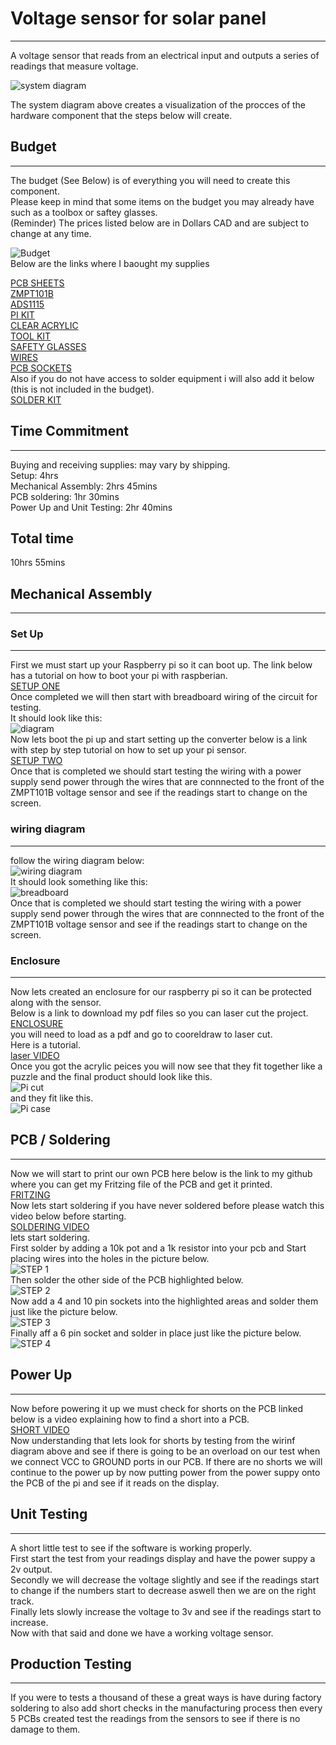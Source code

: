 # Voltage sensor for solar panel  
-------------------------------------
A voltage sensor that reads from an electrical input and outputs a series of readings that measure voltage.   

![system diagram](https://github.com/RaminKurkeice/Solar-Project/blob/master/images/system%20diagram%20voltage.PNG "System diagram")  

The system diagram above creates a visualization of the procces of the hardware component that the steps below will create.   

## Budget    
-----------------  
The budget (See Below) is of everything you will need to create this component.   
Please keep in mind that some items on the budget you may already have such as a toolbox or saftey glasses.  
(Reminder) The prices listed below are in Dollars CAD and are subject to change at any time.  

![Budget](https://github.com/RaminKurkeice/Solar-Project/blob/master/documentation/Total%20budget.PNG)   
Below are the links where I baought my supplies  

[PCB SHEETS](https://www.amazon.com/Bakelite-Phenolic-Resin-Plate-Sheet/dp/B07MZNWVGX/ref=sr_1_6?keywords=pcb+sheets&qid=1576107449&sr=8-6 "PCB Sheets")   
[ZMPT101B](https://www.amazon.com/Output-Voltage-Transformer-Arduino-ZMPT101B/dp/B07P5CQ62N/ref=sr_1_3?keywords=ZMPT101B&qid=1576108083&sr=8-3 "ZMPT101B")  
[ADS1115](https://www.adafruit.com/product/1085 "ADS1115")  
[PI KIT](https://www.amazon.com/CanaKit-Raspberry-Starter-Premium-Black/dp/B07BCC8PK7/ref=sr_1_4?crid=1O1IY45JMC416&keywords=raspberry+pi+3+kit&qid=1576108276&sprefix=raspberry+pi+3+ki%2Caps%2C160&sr=8-4 "Raspberry PI Kit")  
[CLEAR ACRYLIC](https://www.amazon.com/PP-OPOUNT-Transparent-297420mm-Protective/dp/B0819ZJNLN/ref=sr_1_2_sspa?crid=1IQN0QCJDGGTF&keywords=clear+acrylic+sheet&qid=1576108349&sprefix=clear+ac%2Caps%2C185&sr=8-2-spons&psc=1&spLa=ZW5jcnlwdGVkUXVhbGlmaWVyPUEzUjlSSEtUNDIzS1NaJmVuY3J5cHRlZElkPUEwOTYxMjk3MVAwMFE2S09aVkk1OCZlbmNyeXB0ZWRBZElkPUEwMDIyMTE5MU1UWU01SkJVR0JMMCZ3aWRnZXROYW1lPXNwX2F0ZiZhY3Rpb249Y2xpY2tSZWRpcmVjdCZkb05vdExvZ0NsaWNrPXRydWU= "Clear Acrylic")  
[TOOL KIT](https://www.amazon.ca/582-piece-Electrical-Terminal-Connector-Stripper/dp/B077YZJGQ2/ref=sr_1_1_sspa?keywords=wiring+kit+electrician&qid=1576108952&sr=8-1-spons&psc=1&spLa=ZW5jcnlwdGVkUXVhbGlmaWVyPUEyVFpENTk2MlZBSE4mZW5jcnlwdGVkSWQ9QTA4ODkyODNDWVBDNTNFMFpaN1kmZW5jcnlwdGVkQWRJZD1BMDU0NDA3NzNNQTFDMFBQRFBQQ0Emd2lkZ2V0TmFtZT1zcF9hdGYmYWN0aW9uPWNsaWNrUmVkaXJlY3QmZG9Ob3RMb2dDbGljaz10cnVl "Tool Kit")  
[SAFETY GLASSES](https://www.amazon.ca/Jackson-Safety-25650-Glasses-Temples/dp/B00982Y1QA/ref=sr_1_1_sspa?crid=19M8N696QNW8T&keywords=saftey+glases&qid=1576109002&sprefix=safte%2Caps%2C170&sr=8-1-spons&psc=1&spLa=ZW5jcnlwdGVkUXVhbGlmaWVyPUFJVVAwME1KMTRKTjcmZW5jcnlwdGVkSWQ9QTAwMjc2NDFUS0JLMjU3SlRNSU4mZW5jcnlwdGVkQWRJZD1BMDEyNjgwODJCNjA1SVFIMEJSWVEmd2lkZ2V0TmFtZT1zcF9hdGYmYWN0aW9uPWNsaWNrUmVkaXJlY3QmZG9Ob3RMb2dDbGljaz10cnVl "Safety Glasses")  
[WIRES](https://www.amazon.ca/Elegoo-120pcs-Multicolored-Breadboard-arduino/dp/B01EV70C78/ref=sr_1_1_sspa?keywords=male+to+female+wires+kit&qid=1576109048&sr=8-1-spons&psc=1&spLa=ZW5jcnlwdGVkUXVhbGlmaWVyPUEySVVCSUFOS0E2T05KJmVuY3J5cHRlZElkPUEwMzQzMzAxR1NKNThXUjZaVURNJmVuY3J5cHRlZEFkSWQ9QTAzODU4ODIxTDFFMkFETTNHV0hYJndpZGdldE5hbWU9c3BfYXRmJmFjdGlvbj1jbGlja1JlZGlyZWN0JmRvTm90TG9nQ2xpY2s9dHJ1ZQ== "Male to Female Wires")  
[PCB SOCKETS](https://www.amazon.ca/Glarks-Connector-Assortment-Stackable-Breakaway/dp/B07CWSXY7P/ref=sr_1_6?keywords=pcb+sockets+kit&qid=1576109072&sr=8-6 "PCB sockets")  
Also if you do not have access to solder equipment i will also add it below (this is not included in the budget).  
[SOLDER KIT](https://www.amazon.ca/Holife-Adjustable-Temperature-Controlled-Interchangeable/dp/B06XCZC4PF/ref=sr_1_1_sspa?crid=PMQVRIW0ML9N&keywords=soldering+iron+kit&qid=1576109105&smid=A1AWXNIDJ2RJ0G&sprefix=solder%2Caps%2C171&sr=8-1-spons&psc=1&spLa=ZW5jcnlwdGVkUXVhbGlmaWVyPUExRUxLQ09YNlgzMVVRJmVuY3J5cHRlZElkPUEwNjY4MDQ2NzBSNklGWVcwMkJXJmVuY3J5cHRlZEFkSWQ9QTA1NjkzODUxUzUyNzk5MjQ2OTUyJndpZGdldE5hbWU9c3BfYXRmJmFjdGlvbj1jbGlja1JlZGlyZWN0JmRvTm90TG9nQ2xpY2s9dHJ1ZQ== "Solder kit")  

## Time Commitment  
------------------------

Buying and receiving supplies: may vary by shipping.  
Setup: 4hrs  
Mechanical Assembly: 2hrs 45mins  
PCB soldering: 1hr 30mins  
Power Up and Unit Testing: 2hr 40mins    

Total time    
------------   
10hrs 55mins    

## Mechanical Assembly   
---------------------------

### Set Up  
---------------

First we must start up your Raspberry pi so it can boot up. The link below has a tutorial on how to boot your pi with raspberian.  
[SETUP ONE](https://www.raspberrypi.org/help/noobs-setup/2/ "NOOBS SET UP TUTORIAL")  
Once completed we will then start with breadboard wiring of the circuit for testing.  
It should look like this:  
![diagram](https://github.com/RaminKurkeice/Solar-Project/blob/master/images/sensors_raspi_ads1015_i2c_bb.png)  
Now lets boot the pi up and start setting up the converter below is a link with step by step tutorial on how to set up your pi sensor.  
[SETUP TWO](https://learn.adafruit.com/raspberry-pi-analog-to-digital-converters/ads1015-slash-ads1115?gclid=Cj0KCQiAoIPvBRDgARIsAHsCw0_tIp48W2VIJlxb1GdicDLEE7z6YJER2t0mT5Jb6SKeqTfT13KJHiAaAjbbEALw_wcB "I2C SET UP TUTORIAL")    
Once that is completed we should start testing the wiring with a power supply send power through the wires that are connnected to the front of the ZMPT101B voltage sensor and see if the readings start to change on the screen.    

### wiring diagram   
-------------------  
follow the wiring diagram below:  
![wiring diagram](https://github.com/RaminKurkeice/Solar-Project/blob/master/images/wiring%20diagarm.PNG "Wiring diagram")   
It should look something like this:   
![breadboard](https://github.com/RaminKurkeice/Solar-Project/blob/master/images/totalwiring.png)   
Once that is completed we should start testing the wiring with a power supply send power through the wires that are connnected to the front of the ZMPT101B voltage sensor and see if the readings start to change on the screen.  
 
### Enclosure  
--------------    
Now lets created an enclosure for our raspberry pi so it can be protected along with the sensor.  
Below is a link to download my pdf files so you can laser cut the project.    
[ENCLOSURE](https://github.com/RaminKurkeice/Solar-Project/blob/master/images/Ramin_PI_Case_V4.pdf "Case")  
you will need to load as a pdf and go to cooreldraw to laser cut.  
Here is a tutorial.  
[laser VIDEO](https://www.youtube.com/watch?v=XnnYHtXXO30 "laser cutting VIDEO")   
Once you got the acrylic peices you will now see that they fit together like a puzzle and the final product should look like this.  
![Pi cut](https://github.com/RaminKurkeice/Solar-Project/blob/master/images/picasepieces.png)   
and they fit like this.  
![Pi case](https://github.com/RaminKurkeice/Solar-Project/blob/master/images/picaseside.png)   

## PCB / Soldering  
-------------------
Now we will start to print our own PCB here below is the link to my github where you can get my Fritzing file of the PCB and get it printed.  
[FRITZING](https://github.com/RaminKurkeice/Solar-Project/blob/master/documentation/RaminPcbV1.fzz "Fritzing file")   
Now lets start soldering if you have never soldered before please watch this video below before starting.  
[SOLDERING VIDEO](https://www.youtube.com/watch?v=AqvHogekDI4 "SOLDERING VIDEO")  
lets start soldering.  
First solder by adding a 10k pot and a 1k resistor into your pcb and Start placing wires into the holes in the picture below.  
![STEP 1](https://github.com/RaminKurkeice/Solar-Project/blob/master/documentation/solder%20steps/step%200%20solder.PNG)  
Then solder the other side of the PCB highlighted below.  
![STEP 2](https://github.com/RaminKurkeice/Solar-Project/blob/master/documentation/solder%20steps/step%201%20solder.PNG)  
Now add a 4 and 10 pin sockets into the highlighted areas and solder them just like the picture below.  
![STEP 3](https://github.com/RaminKurkeice/Solar-Project/blob/master/documentation/solder%20steps/step%202%20solder.PNG)  
Finally aff a 6 pin socket and solder in place just like the picture below.  
![STEP 4](https://github.com/RaminKurkeice/Solar-Project/blob/master/documentation/solder%20steps/step%203%20solder.PNG)  

## Power Up  
---------------  
Now before powering it up we must check for shorts on the PCB linked below is a video explaining how to find a short into a PCB.  
[SHORT VIDEO](https://www.youtube.com/watch?time_continue=271&v=AmN5-ZSKgXY&feature=emb_logo)   
Now understanding that lets look for shorts by testing from the wirinf diagram above and see if there is going to be an overload on our test when we connect VCC to GROUND ports in our PCB.
If there are no shorts we will continue to the power up by now putting power from the power suppy onto the PCB of the pi and see if it reads on the display.  

## Unit Testing  
-------------------
A short little test to see if the software is working properly.    
First start the test from your readings display and have the power suppy a 2v output.    
Secondly we will decrease the voltage slightly and see if the readings start to change if the numbers start to decrease aswell then we are on the right track.  
Finally lets slowly increase the voltage to 3v and see if the readings start to increase.  
Now with that said and done we have a working voltage sensor.  
## Production Testing  
------------------------  
If you were to tests a thousand of these a great ways is have during factory soldering to also add short checks in the manufacturing process then every 5 PCBs created test the readings from the sensors to see if there is no damage to them.  
